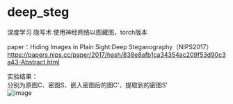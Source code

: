 # deep_steg    
深度学习 隐写术
使用神经网络以图藏图，torch版本  

paper：Hiding Images in Plain Sight:Deep Steganography（NIPS2017）  https://papers.nips.cc/paper/2017/hash/838e8afb1ca34354ac209f53d90c3a43-Abstract.html

实验结果：  
分别为原图C、密图S、嵌入密图后的图C'、提取到的密图S'  
![image](https://github.com/hacktfj/deep_steg/blob/main/%E5%AE%9E%E9%AA%8C%E7%BB%93%E6%9E%9C.png)
